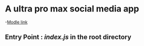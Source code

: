  # A ultra pro max social media app
 
 -[Modle link](https://app.eraser.io/workspace/G4ErqWKND0jD57DDaE4g?origin=share)

 <h2> <b>Entry Point</b> : <i>index.js</i> in the root directory </h2>